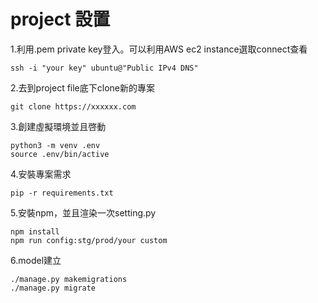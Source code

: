 # project 設置

1.利用.pem private key登入。可以利用AWS ec2 instance選取connect查看

```text
ssh -i "your key" ubuntu@"Public IPv4 DNS"
```

2.去到project file底下clone新的專案

```text
git clone https://xxxxxx.com
```

3.創建虛擬環境並且啓動

```text
python3 -m venv .env
source .env/bin/active
```

4.安裝專案需求

```text
pip -r requirements.txt
```

5.安裝npm，並且渲染一次setting.py

```text
npm install
npm run config:stg/prod/your custom
```

6.model建立

```text
./manage.py makemigrations
./manage.py migrate
```

